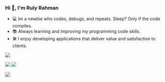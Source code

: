 <p></p>
<h3>Hi 👋, I'm Ruly Rahman</h3>

- 💻 Im a newbie who codes, debugs, and repeats. Sleep? Only if the code compiles.
- 📚 Always learning and improving my programming code skills.
- 🛠️ I enjoy developing applications that deliver value and satisfaction to clients.

![](https://github-profile-trophy.vercel.app/?username=rulyrahman&theme=onedark&no-frame=false&no-bg=true&margin-w=4)

![](https://github-profile-summary-cards.vercel.app/api/cards/repos-per-language?username=Rulyrahman&theme=dark)
![](https://github-profile-summary-cards.vercel.app/api/cards/most-commit-language?username=Rulyrahman&theme=dark)

![](https://github-readme-stats.vercel.app/api/top-langs/?username=rulyrahman&theme=dark&hide_border=false&include_all_commits=false&count_private=false&layout=compact)
